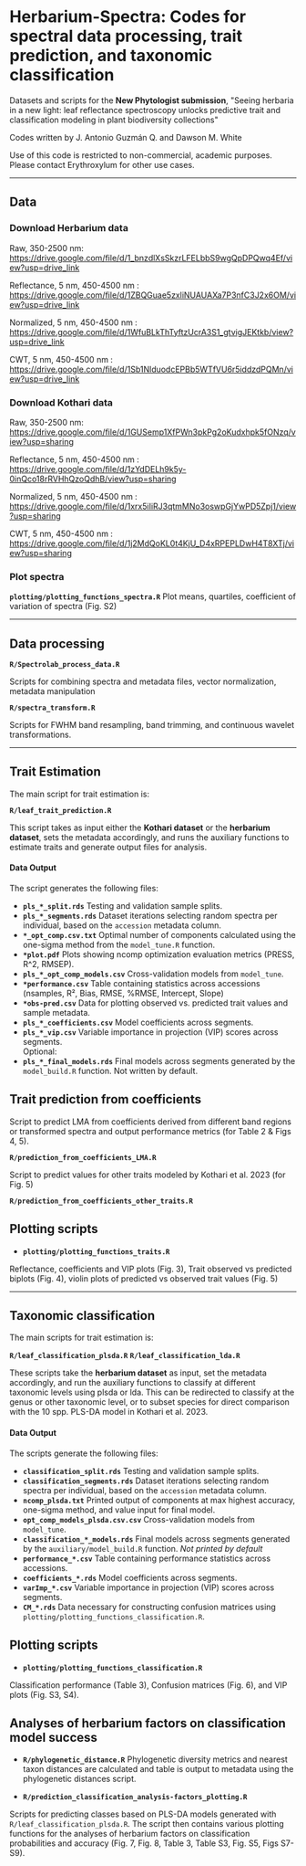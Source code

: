 # Herbarium-Spectra: Codes for spectral data processing, trait prediction, and taxonomic classification  
Datasets and scripts for the **New Phytologist submission**, "Seeing herbaria in a new light: leaf reflectance spectroscopy unlocks predictive trait and
classification modeling in plant biodiversity collections"

Codes written by J. Antonio Guzmán Q. and Dawson M. White

Use of this code is restricted to non-commercial, academic purposes.  
Please contact Erythroxylum for other use cases.

---

## Data 

### Download Herbarium data

Raw, 350-2500 nm: https://drive.google.com/file/d/1_bnzdlXsSkzrLFELbbS9wgQpDPQwq4Ef/view?usp=drive_link

Reflectance, 5 nm, 450-4500 nm : https://drive.google.com/file/d/1ZBQGuae5zxliNUAUAXa7P3nfC3J2x6OM/view?usp=drive_link

Normalized, 5 nm, 450-4500 nm : https://drive.google.com/file/d/1WfuBLkThTyftzUcrA3S1_gtvigJEKtkb/view?usp=drive_link

CWT, 5 nm, 450-4500 nm : https://drive.google.com/file/d/1Sb1NlduodcEPBb5WTfVU6r5iddzdPQMn/view?usp=drive_link

### Download Kothari data

Raw, 350-2500 nm: https://drive.google.com/file/d/1GUSemp1XfPWn3pkPg2oKudxhpk5fONzq/view?usp=sharing

Reflectance, 5 nm, 450-4500 nm : https://drive.google.com/file/d/1zYdDELh9k5y-0inQco18rRVHhQzoQdhB/view?usp=sharing

Normalized, 5 nm, 450-4500 nm : https://drive.google.com/file/d/1xrx5iIiRJ3qtmMNo3oswpGjYwPD5Zpj1/view?usp=sharing

CWT, 5 nm, 450-4500 nm : https://drive.google.com/file/d/1j2MdQoKL0t4KjU_D4xRPEPLDwH4T8XTj/view?usp=sharing

### Plot spectra

**`plotting/plotting_functions_spectra.R`** Plot means, quartiles, coefficient of variation of spectra (Fig. S2)
  
---

## Data processing
**`R/Spectrolab_process_data.R`**

Scripts for combining spectra and metadata files, vector normalization, metadata manipulation

**`R/spectra_transform.R`**

Scripts for FWHM band resampling, band trimming, and continuous wavelet transformations.

---

## Trait Estimation  

The main script for trait estimation is:  

**`R/leaf_trait_prediction.R`**

This script takes as input either the **Kothari dataset** or the **herbarium dataset**, sets the metadata accordingly, and runs the auxiliary functions to estimate traits and generate output files for analysis.


#### Data Output  

The script generates the following files:  
- **`pls_*_split.rds`**  Testing and validation sample splits.  
- **`pls_*_segments.rds`**  Dataset iterations selecting random spectra per individual, based on the `accession` metadata column.  
- **`*_opt_comp.csv.txt`**  Optimal number of components calculated using the one-sigma method from the `model_tune.R` function.
- **`*plot.pdf`**  Plots showing ncomp optimization evaluation metrics (PRESS, R^2, RMSEP). 
- **`pls_*_opt_comp_models.csv`**  Cross-validation models from `model_tune`.  
- **`*performance.csv`**  Table containing statistics across accessions (nsamples, R², Bias, RMSE, %RMSE, Intercept, Slope)
- **`*obs-pred.csv`**  Data for plotting observed vs. predicted trait values and sample metadata.
- **`pls_*_coefficients.csv`** Model coefficients across segments.  
- **`pls_*_vip.csv`** Variable importance in projection (VIP) scores across segments.  
Optional:
- **`pls_*_final_models.rds`**  Final models across segments generated by the `model_build.R` function. Not written by default.


## Trait prediction from coefficients

Script to predict LMA from coefficients derived from different band regions or transformed spectra and output performance metrics (for Table 2 & Figs 4, 5).

**`R/prediction_from_coefficients_LMA.R`**

Script to predict values for other traits modeled by Kothari et al. 2023 (for Fig. 5)

**`R/prediction_from_coefficients_other_traits.R`**


## Plotting scripts

- **`plotting/plotting_functions_traits.R`**

Reflectance, coefficients and VIP plots (Fig. 3), Trait observed vs predicted biplots (Fig. 4), violin plots of predicted vs observed trait values (Fig. 5)




---

## Taxonomic classification 

The main scripts for trait estimation is:  

**`R/leaf_classification_plsda.R`**
**`R/leaf_classification_lda.R`**

These scripts take the **herbarium dataset** as input, set the metadata accordingly, and run the auxiliary functions to classify at different taxonomic levels using plsda or lda. This can be redirected to classify at the genus or other taxonomic level, or to subset species for direct comparison with the 10 spp. PLS-DA model in Kothari et al. 2023.

#### Data Output  

The scripts generate the following files: 
- **`classification_split.rds`**  Testing and validation sample splits.  
- **`classification_segments.rds`**  Dataset iterations selecting random spectra per individual, based on the `accession` metadata column.  
- **`ncomp_plsda.txt`**  Printed output of components at max highest accuracy, one-sigma method, and value input for final model.   
- **`opt_comp_models_plsda.csv.csv`**  Cross-validation models from `model_tune`.  
- **`classification_*_models.rds`**  Final models across segments generated by the `auxiliary/model_build.R` function. *Not printed by default*
- **`performance_*.csv`**  Table containing performance statistics across accessions.
- **`coefficients_*.rds`** Model coefficients across segments.  
- **`varImp_*.csv`** Variable importance in projection (VIP) scores across segments.
- **`CM_*.rds`** Data necessary for constructing confusion matrices using `plotting/plotting_functions_classification.R`.


## Plotting scripts
- **`plotting/plotting_functions_classification.R`**

Classification performance (Table 3), Confusion matrices (Fig. 6), and VIP plots (Fig. S3, S4).


## Analyses of herbarium factors on classification model success

- **`R/phylogenetic_distance.R`**
Phylogenetic diversity metrics and nearest taxon distances are calculated and table is output to metadata using the phylogenetic distances script.

- **`R/prediction_classification_analysis-factors_plotting.R`**

Scripts for predicting classes based on PLS-DA models generated with `R/leaf_classification_plsda.R`.
The script then contains various plotting functions for the analyses of herbarium factors on classification probabilities and accuracy (Fig. 7, Fig. 8, Table 3, Table S3, Fig. S5, Figs S7-S9).





